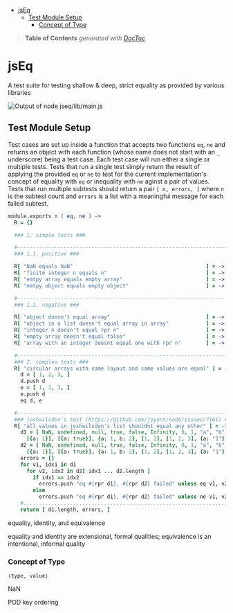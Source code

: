 

- [jsEq](#jseq)
	- [Test Module Setup](#test-module-setup)
		- [Concept of Type](#concept-of-type)

> **Table of Contents**  *generated with [DocToc](http://doctoc.herokuapp.com/)*


# jsEq

A test suite for testing shallow & deep, strict equality as provided by various libraries

![Output of `node jseq/lib/main.js`](https://github.com/loveencounterflow/jseq/raw/master/._art/Screen%20Shot%202014-06-03%20at%2016.48.01.png)

## Test Module Setup

Test cases are set up inside a function that accepts two functions `eq`, `ne` and returns an object with
each function (whose name does not start with an `_` underscore) being a test case. Each test case will run
either a single or multiple tests. Tests that run a single test simply return the result of applying the
provided `eq` or `ne` to test for the current implementation's concept of equality with `eq` or inequality
with `ne` aginst a pair of values. Tests that run multiple subtests should return a pair `[ n, errors, ]`
where `n` is the subtest count and `errors` is a list with a meaningful message for each failed subtest.

```coffeescript
module.exports = ( eq, ne ) ->
  R = {}

  ### 1. simple tests ###

  #---------------------------------------------------------------------------------------------------------
  ### 1.1. positive ###

  R[ "NaN equals NaN"                                           ] = -> eq NaN, NaN
  R[ "finite integer n equals n"                                ] = -> eq 1234, 1234
  R[ "emtpy array equals empty array"                           ] = -> eq [], []
  R[ "emtpy object equals empty object"                         ] = -> eq {}, {}

  #---------------------------------------------------------------------------------------------------------
  ### 1.2. negative ###

  R[ "object doesn't equal array"                               ] = -> ne {}, []
  R[ "object in a list doesn't equal array in array"            ] = -> ne [{}], [[]]
  R[ "integer n doesn't equal rpr n"                            ] = -> ne 1234, '1234'
  R[ "empty array doesn't equal false"                          ] = -> ne [], false
  R[ "array with an integer doesnt equal one with rpr n"        ] = -> ne [ 3 ], [ '3' ]

  #---------------------------------------------------------------------------------------------------------
  ### 2. complex tests ###
  R[ "circular arrays with same layout and same values are equal" ] = ->
    d = [ 1, 2, 3, ]
    d.push d
    e = [ 1, 2, 3, ]
    e.push d
    eq d, e

  #---------------------------------------------------------------------------------------------------------
  ### joshwilsdon's test (https://github.com/joyent/node/issues/7161) ###
  R[ "all values in joshwilsdon's list shouldnt equal any other" ] = ->
    d1 = [ NaN, undefined, null, true, false, Infinity, 0, 1, "a", "b", {a: 1}, {a: "a"},
      [{a: 1}], [{a: true}], {a: 1, b: 2}, [1, 2], [1, 2, 3], {a: "1"}, {a: "1", b: "2"} ]
    d2 = [ NaN, undefined, null, true, false, Infinity, 0, 1, "a", "b", {a: 1}, {a: "a"},
      [{a: 1}], [{a: true}], {a: 1, b: 2}, [1, 2], [1, 2, 3], {a: "1"}, {a: "1", b: "2"} ]
    errors = []
    for v1, idx1 in d1
      for v2, idx2 in d2[ idx1 ... d2.length ]
        if idx1 == idx2
          errors.push "eq #{rpr d1}, #{rpr d2} failed" unless eq v1, v2
        else
          errors.push "eq #{rpr d1}, #{rpr d2} failed" unless ne v1, v2
    #.......................................................................................................
    return [ d1.length, errors, ]
```


equality, identity, and equivalence

equality and identity are extensional, formal qualities; equivalence is an intentional, informal
quality

### Concept of Type


`⟨type, value⟩`

NaN

POD key ordering



